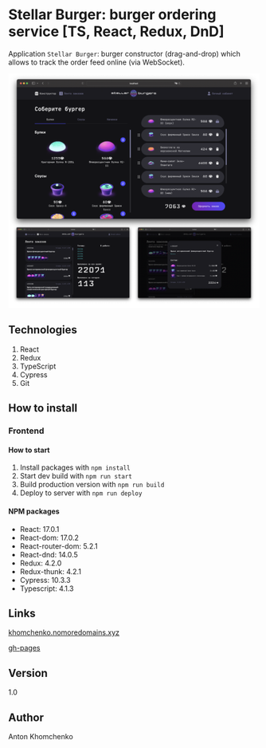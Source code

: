 # **Stellar Burger: burger ordering service [TS, React, Redux, DnD]**
Application `Stellar Burger`: burger constructor (drag-and-drop) which allows to track the order feed online (via WebSocket).

![Stellar Burger](https://github.com/khomch/react-burger/blob/main/readme/react-burger-index.png?raw=true)

## Technologies
1. React
2. Redux
3. TypeScript
4. Cypress
5. Git


## How to install

### Frontend

#### How to start
1. Install packages with `npm install`
2. Start dev build with `npm run start`
3. Build production version with `npm run build`
4. Deploy to server with `npm run deploy`

#### NPM packages
* React: 17.0.1
* React-dom: 17.0.2
* React-router-dom: 5.2.1
* React-dnd: 14.0.5
* Redux: 4.2.0
* Redux-thunk: 4.2.1
* Cypress: 10.3.3
* Typescript: 4.1.3

## Links
[khomchenko.nomoredomains.xyz](https://khomchenko.nomoredomains.xyz) 

[gh-pages](https://vskipel.github.io/react-burger/#/)

## Version
1.0

## Author
Anton Khomchenko

